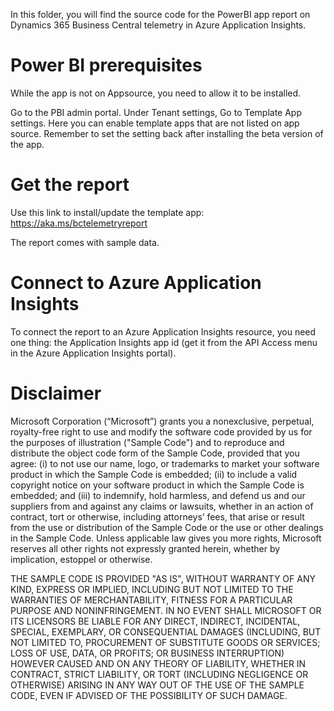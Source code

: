 In this folder, you will find the source code for the PowerBI app report on Dynamics 365 Business Central telemetry in Azure Application Insights.

# Power BI prerequisites
While the app is not on Appsource, you need to allow it to be installed. 

Go to the PBI admin portal.
Under Tenant settings, Go to Template App settings. Here you can enable template apps that are not listed on app source.
Remember to set the setting back after installing the beta version of the app.

# Get the report
Use this link to install/update the template app: https://aka.ms/bctelemetryreport 

The report comes with sample data.

# Connect to Azure Application Insights
To connect the report to an Azure Application Insights resource, you need one thing: the Application Insights app id (get it from the API Access menu in the Azure Application Insights portal). 

# Disclaimer
Microsoft Corporation (“Microsoft”) grants you a nonexclusive, perpetual, royalty-free right to use and modify the software code provided by us for the purposes of illustration  ("Sample Code") and to reproduce and distribute the object code form of the Sample Code, provided that you agree: (i) to not use our name, logo, or trademarks to market your software product in which the Sample Code is embedded; (ii) to include a valid copyright notice on your software product in which the Sample Code is embedded; and (iii) to indemnify, hold harmless, and defend us and our suppliers from and against any claims or lawsuits, whether in an action of contract, tort or otherwise, including attorneys’ fees, that arise or result from the use or distribution of the Sample Code or the use or other dealings in the Sample Code. Unless applicable law gives you more rights, Microsoft reserves all other rights not expressly granted herein, whether by implication, estoppel or otherwise. 

THE SAMPLE CODE IS PROVIDED "AS IS", WITHOUT WARRANTY OF ANY KIND, EXPRESS OR IMPLIED, INCLUDING BUT NOT LIMITED TO THE WARRANTIES OF MERCHANTABILITY, FITNESS FOR A PARTICULAR PURPOSE AND NONINFRINGEMENT. IN NO EVENT SHALL MICROSOFT OR ITS LICENSORS BE LIABLE FOR ANY DIRECT, INDIRECT, INCIDENTAL, SPECIAL, EXEMPLARY, OR CONSEQUENTIAL DAMAGES (INCLUDING, BUT NOT LIMITED TO, PROCUREMENT OF SUBSTITUTE GOODS OR SERVICES; LOSS OF USE, DATA, OR PROFITS; OR BUSINESS INTERRUPTION) HOWEVER CAUSED AND ON ANY THEORY OF LIABILITY, WHETHER IN CONTRACT, STRICT LIABILITY, OR TORT (INCLUDING NEGLIGENCE OR OTHERWISE) ARISING IN ANY WAY OUT OF THE USE OF THE SAMPLE CODE, EVEN IF ADVISED OF THE POSSIBILITY OF SUCH DAMAGE.
